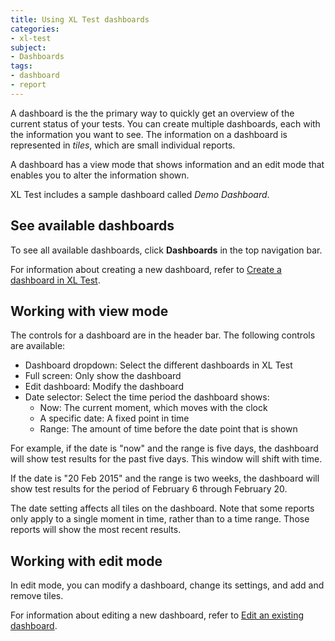 ```yaml
---
title: Using XL Test dashboards
categories:
- xl-test
subject:
- Dashboards
tags:
- dashboard
- report
---
```


A dashboard is the the primary way to quickly get an overview of the current status of your tests. You can create multiple dashboards, each with the information you want to see. The information on a dashboard is represented in *tiles*, which are small individual reports.

A dashboard has a view mode that shows information and an edit mode that enables you to alter the information shown.

XL Test includes a sample dashboard called *Demo Dashboard*. 

## See available dashboards

To see all available dashboards, click **Dashboards** in the top navigation bar.

For information about creating a new dashboard, refer to [Create a dashboard in XL Test](/xl-test/how-to/create-a-dashboard.html).

## Working with view mode

The controls for a dashboard are in the header bar. The following controls are available:

* Dashboard dropdown: Select the different dashboards in XL Test
* Full screen: Only show the dashboard
* Edit dashboard: Modify the dashboard
* Date selector: Select the time period the dashboard shows:
    * Now: The current moment, which moves with the clock
    * A specific date: A fixed point in time
    * Range: The amount of time before the date point that is shown

For example, if the date is "now" and the range is five days, the dashboard will show test results for the past five days. This window will shift with time.

If the date is "20 Feb 2015" and the range is two weeks, the dashboard will show test results for the period of February 6 through February 20.

The date setting affects all tiles on the dashboard. Note that some reports only apply to a single moment in time, rather than to a time range. Those reports will show the most recent results.

## Working with edit mode

In edit mode, you can modify a dashboard, change its settings, and add and remove tiles. 

For information about editing a new dashboard, refer to [Edit an existing dashboard](/xl-test/how-to/create-a-dashboard.html#edit-an-existing-dashboard).
